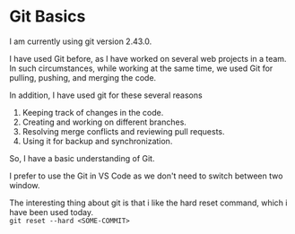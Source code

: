 # Git Basics
I am currently using git version 2.43.0.

I have used Git before, as I have worked on several web projects in a team. In such circumstances, while working at the same time, we used Git for pulling, pushing, and merging the code. 

In addition, I have used git for these several reasons

1. Keeping track of changes in the code.
2. Creating and working on different branches.
3. Resolving merge conflicts and reviewing pull requests.
4. Using it for backup and synchronization.

So, I have a basic understanding of Git.

I prefer to use the Git in VS Code as we don't need to switch between two window.

The interesting thing about git is that i like the hard reset command, which i have been used today.<br>
`git reset --hard <SOME-COMMIT>`